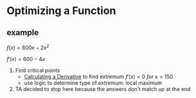 # Optimizing a Function

## example

$f(x) = 600x - 2x^2$

$f'(x) = 600 - 4x$

1. Find critical points
    - [Calculating a Derivative](Calculating%20a%20Derivative%208ee8cca8aa8f46749f2d88c898b8466d.md) to find extremum $f'(x) = 0\ for\ x = 150$
    - use logic to determine type of extremum: local maximum
2. TA decided to stop here because the answers don't match up at the end